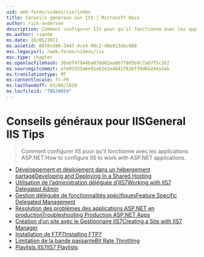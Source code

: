 ```yaml
---
uid: web-forms/videos/iis/index
title: Conseils généraux sur IIS | Microsoft Docs
author: rick-anderson
description: Comment configurer IIS pour qu’il fonctionne avec les applications ASP.NET.
ms.author: riande
ms.date: 10/05/2011
ms.assetid: 0078ceb6-3447-4ce4-90c2-d0e013ebc000
msc.legacyurl: /web-forms/videos/iis
msc.type: chapter
ms.openlocfilehash: 30a6f4f944ba070d02aa8677085b9c7a07f5c162
ms.sourcegitcommit: e7e91932a6e91a63e2e46417626f39d6b244a3ab
ms.translationtype: MT
ms.contentlocale: fr-FR
ms.lasthandoff: 03/06/2020
ms.locfileid: "78639859"
---
```

# <a name="general-iis-tips"></a><span data-ttu-id="b53c2-103">Conseils généraux pour IIS</span><span class="sxs-lookup"><span data-stu-id="b53c2-103">General IIS Tips</span></span>

> <span data-ttu-id="b53c2-104">Comment configurer IIS pour qu’il fonctionne avec les applications ASP.NET.</span><span class="sxs-lookup"><span data-stu-id="b53c2-104">How to configure IIS to work with ASP.NET applications.</span></span>

- [<span data-ttu-id="b53c2-105">Développement et déploiement dans un hébergement partagé</span><span class="sxs-lookup"><span data-stu-id="b53c2-105">Developing and Deploying In a Shared Hosting</span></span>](developing-and-deploying-in-a-shared-hosting.md)
- [<span data-ttu-id="b53c2-106">Utilisation de l’administration déléguée d’IIS7</span><span class="sxs-lookup"><span data-stu-id="b53c2-106">Working with IIS7 Delegated Admin</span></span>](working-with-iis7-deligated-admin.md)
- [<span data-ttu-id="b53c2-107">Gestion déléguée de fonctionnalités spécifiques</span><span class="sxs-lookup"><span data-stu-id="b53c2-107">Feature Specific Delegated Management</span></span>](feature-specific-delegated-management.md)
- [<span data-ttu-id="b53c2-108">Résolution des problèmes des applications ASP.NET en production</span><span class="sxs-lookup"><span data-stu-id="b53c2-108">Troubleshooting Production ASP.NET Apps</span></span>](troubleshooting-production-aspnet-apps.md)
- [<span data-ttu-id="b53c2-109">Création d’un site avec le Gestionnaire IIS7</span><span class="sxs-lookup"><span data-stu-id="b53c2-109">Creating a Site with IIS7 Manager</span></span>](creating-a-site-with-iis7-manager.md)
- [<span data-ttu-id="b53c2-110">Installation de FTP7</span><span class="sxs-lookup"><span data-stu-id="b53c2-110">Installing FTP7</span></span>](installing-ftp7.md)
- [<span data-ttu-id="b53c2-111">Limitation de la bande passante</span><span class="sxs-lookup"><span data-stu-id="b53c2-111">Bit Rate Throttling</span></span>](bit-rate-throttling.md)
- [<span data-ttu-id="b53c2-112">Playlists IIS7</span><span class="sxs-lookup"><span data-stu-id="b53c2-112">IIS7 Playlists</span></span>](iis7-playlists.md)
